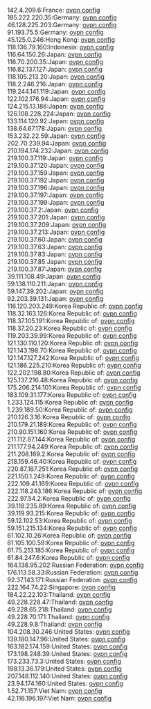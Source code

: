 142.4.209.6:France: [ovpn config](vpn/142_4_209_6.ovpn)  
185.222.220.35:Germany: [ovpn config](vpn/185_222_220_35.ovpn)  
46.128.225.203:Germany: [ovpn config](vpn/46_128_225_203.ovpn)  
91.193.75.5:Germany: [ovpn config](vpn/91_193_75_5.ovpn)  
45.125.0.246:Hong Kong: [ovpn config](vpn/45_125_0_246.ovpn)  
118.136.79.160:Indonesia: [ovpn config](vpn/118_136_79_160.ovpn)  
116.64.150.26:Japan: [ovpn config](vpn/116_64_150_26.ovpn)  
116.70.200.35:Japan: [ovpn config](vpn/116_70_200_35.ovpn)  
116.82.137.127:Japan: [ovpn config](vpn/116_82_137_127.ovpn)  
118.105.213.20:Japan: [ovpn config](vpn/118_105_213_20.ovpn)  
118.2.246.216:Japan: [ovpn config](vpn/118_2_246_216.ovpn)  
119.244.141.119:Japan: [ovpn config](vpn/119_244_141_119.ovpn)  
122.102.176.94:Japan: [ovpn config](vpn/122_102_176_94.ovpn)  
124.215.13.186:Japan: [ovpn config](vpn/124_215_13_186.ovpn)  
126.108.228.224:Japan: [ovpn config](vpn/126_108_228_224.ovpn)  
133.114.120.92:Japan: [ovpn config](vpn/133_114_120_92.ovpn)  
138.64.67.178:Japan: [ovpn config](vpn/138_64_67_178.ovpn)  
153.232.22.59:Japan: [ovpn config](vpn/153_232_22_59.ovpn)  
202.70.239.94:Japan: [ovpn config](vpn/202_70_239_94.ovpn)  
210.194.174.232:Japan: [ovpn config](vpn/210_194_174_232.ovpn)  
219.100.37.119:Japan: [ovpn config](vpn/219_100_37_119.ovpn)  
219.100.37.120:Japan: [ovpn config](vpn/219_100_37_120.ovpn)  
219.100.37.159:Japan: [ovpn config](vpn/219_100_37_159.ovpn)  
219.100.37.192:Japan: [ovpn config](vpn/219_100_37_192.ovpn)  
219.100.37.196:Japan: [ovpn config](vpn/219_100_37_196.ovpn)  
219.100.37.197:Japan: [ovpn config](vpn/219_100_37_197.ovpn)  
219.100.37.199:Japan: [ovpn config](vpn/219_100_37_199.ovpn)  
219.100.37.2:Japan: [ovpn config](vpn/219_100_37_2.ovpn)  
219.100.37.201:Japan: [ovpn config](vpn/219_100_37_201.ovpn)  
219.100.37.209:Japan: [ovpn config](vpn/219_100_37_209.ovpn)  
219.100.37.213:Japan: [ovpn config](vpn/219_100_37_213.ovpn)  
219.100.37.60:Japan: [ovpn config](vpn/219_100_37_60.ovpn)  
219.100.37.63:Japan: [ovpn config](vpn/219_100_37_63.ovpn)  
219.100.37.83:Japan: [ovpn config](vpn/219_100_37_83.ovpn)  
219.100.37.85:Japan: [ovpn config](vpn/219_100_37_85.ovpn)  
219.100.37.87:Japan: [ovpn config](vpn/219_100_37_87.ovpn)  
39.111.108.49:Japan: [ovpn config](vpn/39_111_108_49.ovpn)  
59.138.110.211:Japan: [ovpn config](vpn/59_138_110_211.ovpn)  
59.147.39.202:Japan: [ovpn config](vpn/59_147_39_202.ovpn)  
92.203.39.131:Japan: [ovpn config](vpn/92_203_39_131.ovpn)  
116.120.203.249:Korea Republic of: [ovpn config](vpn/116_120_203_249.ovpn)  
118.32.163.126:Korea Republic of: [ovpn config](vpn/118_32_163_126.ovpn)  
118.37.105.191:Korea Republic of: [ovpn config](vpn/118_37_105_191.ovpn)  
118.37.20.23:Korea Republic of: [ovpn config](vpn/118_37_20_23.ovpn)  
119.203.39.99:Korea Republic of: [ovpn config](vpn/119_203_39_99.ovpn)  
121.130.110.120:Korea Republic of: [ovpn config](vpn/121_130_110_120.ovpn)  
121.143.198.70:Korea Republic of: [ovpn config](vpn/121_143_198_70.ovpn)  
121.147.127.242:Korea Republic of: [ovpn config](vpn/121_147_127_242.ovpn)  
121.186.225.210:Korea Republic of: [ovpn config](vpn/121_186_225_210.ovpn)  
122.202.198.80:Korea Republic of: [ovpn config](vpn/122_202_198_80.ovpn)  
125.137.216.48:Korea Republic of: [ovpn config](vpn/125_137_216_48.ovpn)  
175.206.214.101:Korea Republic of: [ovpn config](vpn/175_206_214_101.ovpn)  
183.109.31.177:Korea Republic of: [ovpn config](vpn/183_109_31_177.ovpn)  
1.233.124.115:Korea Republic of: [ovpn config](vpn/1_233_124_115.ovpn)  
1.239.189.50:Korea Republic of: [ovpn config](vpn/1_239_189_50.ovpn)  
210.126.3.16:Korea Republic of: [ovpn config](vpn/210_126_3_16.ovpn)  
210.179.21.189:Korea Republic of: [ovpn config](vpn/210_179_21_189.ovpn)  
210.90.151.160:Korea Republic of: [ovpn config](vpn/210_90_151_160.ovpn)  
211.112.87.144:Korea Republic of: [ovpn config](vpn/211_112_87_144.ovpn)  
211.177.94.249:Korea Republic of: [ovpn config](vpn/211_177_94_249.ovpn)  
211.208.169.2:Korea Republic of: [ovpn config](vpn/211_208_169_2.ovpn)  
218.159.46.40:Korea Republic of: [ovpn config](vpn/218_159_46_40.ovpn)  
220.87.187.251:Korea Republic of: [ovpn config](vpn/220_87_187_251.ovpn)  
221.150.1.249:Korea Republic of: [ovpn config](vpn/221_150_1_249.ovpn)  
222.109.41.169:Korea Republic of: [ovpn config](vpn/222_109_41_169.ovpn)  
222.118.243.186:Korea Republic of: [ovpn config](vpn/222_118_243_186.ovpn)  
222.97.54.2:Korea Republic of: [ovpn config](vpn/222_97_54_2.ovpn)  
39.118.235.89:Korea Republic of: [ovpn config](vpn/39_118_235_89.ovpn)  
39.119.93.215:Korea Republic of: [ovpn config](vpn/39_119_93_215.ovpn)  
59.12.102.53:Korea Republic of: [ovpn config](vpn/59_12_102_53.ovpn)  
59.151.215.134:Korea Republic of: [ovpn config](vpn/59_151_215_134.ovpn)  
61.102.10.26:Korea Republic of: [ovpn config](vpn/61_102_10_26.ovpn)  
61.105.100.59:Korea Republic of: [ovpn config](vpn/61_105_100_59.ovpn)  
61.75.213.185:Korea Republic of: [ovpn config](vpn/61_75_213_185.ovpn)  
61.84.247.6:Korea Republic of: [ovpn config](vpn/61_84_247_6.ovpn)  
164.138.95.202:Russian Federation: [ovpn config](vpn/164_138_95_202.ovpn)  
176.113.58.33:Russian Federation: [ovpn config](vpn/176_113_58_33.ovpn)  
92.37.143.171:Russian Federation: [ovpn config](vpn/92_37_143_171.ovpn)  
222.164.74.22:Singapore: [ovpn config](vpn/222_164_74_22.ovpn)  
184.22.22.103:Thailand: [ovpn config](vpn/184_22_22_103.ovpn)  
49.228.228.47:Thailand: [ovpn config](vpn/49_228_228_47.ovpn)  
49.228.65.218:Thailand: [ovpn config](vpn/49_228_65_218.ovpn)  
49.228.70.171:Thailand: [ovpn config](vpn/49_228_70_171.ovpn)  
49.228.9.8:Thailand: [ovpn config](vpn/49_228_9_8.ovpn)  
104.208.30.246:United States: [ovpn config](vpn/104_208_30_246.ovpn)  
139.180.147.96:United States: [ovpn config](vpn/139_180_147_96.ovpn)  
163.182.174.159:United States: [ovpn config](vpn/163_182_174_159.ovpn)  
173.198.248.39:United States: [ovpn config](vpn/173_198_248_39.ovpn)  
173.233.73.3:United States: [ovpn config](vpn/173_233_73_3.ovpn)  
198.13.36.179:United States: [ovpn config](vpn/198_13_36_179.ovpn)  
207.148.112.140:United States: [ovpn config](vpn/207_148_112_140.ovpn)  
23.94.174.160:United States: [ovpn config](vpn/23_94_174_160.ovpn)  
1.52.71.157:Viet Nam: [ovpn config](vpn/1_52_71_157.ovpn)  
42.116.196.197:Viet Nam: [ovpn config](vpn/42_116_196_197.ovpn)  
